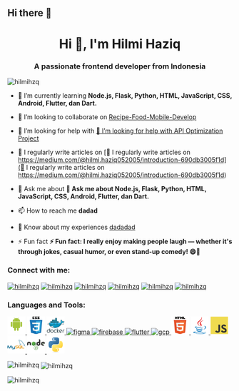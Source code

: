 ## Hi there 👋

<!--
**hilmihzq/hilmihzq** is a ✨ _special_ ✨ repository because its `README.md` (this file) appears on your GitHub profile.

Here are some ideas to get you started:

- 🔭 I’m currently working on ...
- 🌱 I’m currently learning ...
- 👯 I’m looking to collaborate on ...
- 🤔 I’m looking for help with ...
- 💬 Ask me about ...
- 📫 How to reach me: ...
- 😄 Pronouns: ...
- ⚡ Fun fact: ...
-->

<h1 align="center">Hi 👋, I'm Hilmi Haziq</h1>
<h3 align="center">A passionate frontend developer from Indonesia</h3>

<p align="left"> <img src="https://komarev.com/ghpvc/?username=hilmihzq&label=Profile%20views&color=0e75b6&style=flat" alt="hilmihzq" /> </p>

- 🌱 I’m currently learning **Node.js, Flask, Python, HTML, JavaScript, CSS, Android, Flutter, dan Dart.**

- 👯 I’m looking to collaborate on [Recipe-Food-Mobile-Develop](https://github.com/hilmihzq/Recipe-Food-Mobile-Develop.git)

- 🤝 I’m looking for help with [🤝 I’m looking for help with API Optimization Project](https://github.com/hilmihzq/Katalog-Shoesh-Using-API.git)

- 📝 I regularly write articles on [📝 I regularly write articles on https://medium.com/@hilmi.haziq052005/introduction-690db3005f1d](📝 I regularly write articles on https://medium.com/@hilmi.haziq052005/introduction-690db3005f1d)

- 💬 Ask me about **💬 Ask me about Node.js, Flask, Python, HTML, JavaScript, CSS, Android, Flutter, dan Dart.**

- 📫 How to reach me **dadad**

- 📄 Know about my experiences [dadadad](dadadad)

- ⚡ Fun fact **⚡ Fun fact: I really enjoy making people laugh — whether it's through jokes, casual humor, or even stand-up comedy! 😄🎤**

<h3 align="left">Connect with me:</h3>
<p align="left">
<a href="https://twitter.com/hilmihzq" target="blank"><img align="center" src="https://raw.githubusercontent.com/rahuldkjain/github-profile-readme-generator/master/src/images/icons/Social/twitter.svg" alt="hilmihzq" height="30" width="40" /></a>
<a href="https://linkedin.com/in/hilmihzq" target="blank"><img align="center" src="https://raw.githubusercontent.com/rahuldkjain/github-profile-readme-generator/master/src/images/icons/Social/linked-in-alt.svg" alt="hilmihzq" height="30" width="40" /></a>
<a href="https://fb.com/hilmihzq" target="blank"><img align="center" src="https://raw.githubusercontent.com/rahuldkjain/github-profile-readme-generator/master/src/images/icons/Social/facebook.svg" alt="hilmihzq" height="30" width="40" /></a>
<a href="https://instagram.com/hilmihzq" target="blank"><img align="center" src="https://raw.githubusercontent.com/rahuldkjain/github-profile-readme-generator/master/src/images/icons/Social/instagram.svg" alt="hilmihzq" height="30" width="40" /></a>
<a href="https://www.youtube.com/c/hilmihzq" target="blank"><img align="center" src="https://raw.githubusercontent.com/rahuldkjain/github-profile-readme-generator/master/src/images/icons/Social/youtube.svg" alt="hilmihzq" height="30" width="40" /></a>
<a href="https://discord.gg/hilmihzq" target="blank"><img align="center" src="https://raw.githubusercontent.com/rahuldkjain/github-profile-readme-generator/master/src/images/icons/Social/discord.svg" alt="hilmihzq" height="30" width="40" /></a>
</p>

<h3 align="left">Languages and Tools:</h3>
<p align="left"> <a href="https://developer.android.com" target="_blank" rel="noreferrer"> <img src="https://raw.githubusercontent.com/devicons/devicon/master/icons/android/android-original-wordmark.svg" alt="android" width="40" height="40"/> </a> <a href="https://www.w3schools.com/css/" target="_blank" rel="noreferrer"> <img src="https://raw.githubusercontent.com/devicons/devicon/master/icons/css3/css3-original-wordmark.svg" alt="css3" width="40" height="40"/> </a> <a href="https://www.docker.com/" target="_blank" rel="noreferrer"> <img src="https://raw.githubusercontent.com/devicons/devicon/master/icons/docker/docker-original-wordmark.svg" alt="docker" width="40" height="40"/> </a> <a href="https://www.figma.com/" target="_blank" rel="noreferrer"> <img src="https://www.vectorlogo.zone/logos/figma/figma-icon.svg" alt="figma" width="40" height="40"/> </a> <a href="https://firebase.google.com/" target="_blank" rel="noreferrer"> <img src="https://www.vectorlogo.zone/logos/firebase/firebase-icon.svg" alt="firebase" width="40" height="40"/> </a> <a href="https://flutter.dev" target="_blank" rel="noreferrer"> <img src="https://www.vectorlogo.zone/logos/flutterio/flutterio-icon.svg" alt="flutter" width="40" height="40"/> </a> <a href="https://cloud.google.com" target="_blank" rel="noreferrer"> <img src="https://www.vectorlogo.zone/logos/google_cloud/google_cloud-icon.svg" alt="gcp" width="40" height="40"/> </a> <a href="https://www.w3.org/html/" target="_blank" rel="noreferrer"> <img src="https://raw.githubusercontent.com/devicons/devicon/master/icons/html5/html5-original-wordmark.svg" alt="html5" width="40" height="40"/> </a> <a href="https://www.java.com" target="_blank" rel="noreferrer"> <img src="https://raw.githubusercontent.com/devicons/devicon/master/icons/java/java-original.svg" alt="java" width="40" height="40"/> </a> <a href="https://developer.mozilla.org/en-US/docs/Web/JavaScript" target="_blank" rel="noreferrer"> <img src="https://raw.githubusercontent.com/devicons/devicon/master/icons/javascript/javascript-original.svg" alt="javascript" width="40" height="40"/> </a> <a href="https://www.mysql.com/" target="_blank" rel="noreferrer"> <img src="https://raw.githubusercontent.com/devicons/devicon/master/icons/mysql/mysql-original-wordmark.svg" alt="mysql" width="40" height="40"/> </a> <a href="https://nodejs.org" target="_blank" rel="noreferrer"> <img src="https://raw.githubusercontent.com/devicons/devicon/master/icons/nodejs/nodejs-original-wordmark.svg" alt="nodejs" width="40" height="40"/> </a> <a href="https://www.python.org" target="_blank" rel="noreferrer"> <img src="https://raw.githubusercontent.com/devicons/devicon/master/icons/python/python-original.svg" alt="python" width="40" height="40"/> </a> </p>

<p><img align="left" src="https://github-readme-stats.vercel.app/api/top-langs?username=hilmihzq&show_icons=true&locale=en&layout=compact" alt="hilmihzq" /></p>

<p>&nbsp;<img align="center" src="https://github-readme-stats.vercel.app/api?username=hilmihzq&show_icons=true&locale=en" alt="hilmihzq" /></p>

<p><img align="center" src="https://github-readme-streak-stats.herokuapp.com/?user=hilmihzq&" alt="hilmihzq" /></p>
